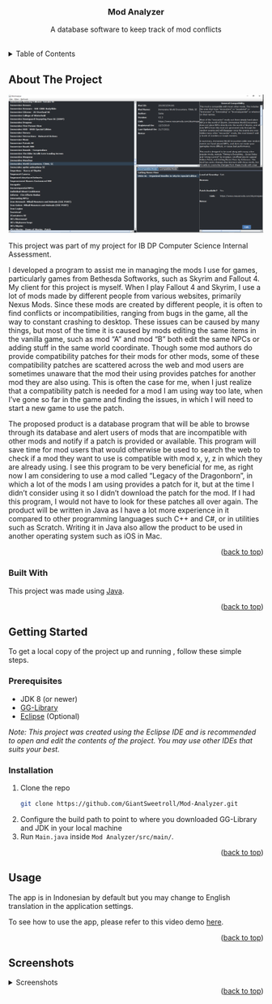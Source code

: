 <div id="top"></div>

<!-- PROJECT SHIELDS -->
<!--
*** I'm using markdown "reference style" links for readability.
*** Reference links are enclosed in brackets [ ] instead of parentheses ( ).
*** See the bottom of this document for the declaration of the reference variables
*** for contributors-url, forks-url, etc. This is an optional, concise syntax you may use.
*** https://www.markdownguide.org/basic-syntax/#reference-style-links
-->
<!-- [![Contributors][contributors-shield]][contributors-url]
[![Forks][forks-shield]][forks-url]
[![Stargazers][stars-shield]][stars-url]
[![Issues][issues-shield]][issues-url]
[![MIT License][license-shield]][license-url] -->
<!-- [![LinkedIn][linkedin-shield]][linkedin-url] -->



<!-- PROJECT LOGO -->
<br />
<div align="center">
  <!-- <a href="https://github.com/GiantSweetroll/Mod-Analyzer">
    <img src="images/logo_icon/logo-simple.png" alt="Logo" width="80" height="80">
  </a> -->

  <h3 align="center">Mod Analyzer</h3>

  <p align="center">
    A database software to keep track of mod conflicts
  </p>
</div>
<br>


<!-- TABLE OF CONTENTS -->
<details>
  <summary>Table of Contents</summary>
  <ol>
    <li>
      <a href="#about-the-project">About The Project</a>
      <ul>
        <li><a href="#built-with">Built With</a></li>
      </ul>
    </li>
    <li>
      <a href="#getting-started">Getting Started</a>
      <ul>
        <li><a href="#prerequisites">Prerequisites</a></li>
        <li><a href="#installation">Installation</a></li>
      </ul>
    </li>
    <li><a href="#usage">Usage</a></li>
    <!-- <li><a href="#roadmap">Roadmap</a></li> -->
    <!-- <li><a href="#contributing">Contributing</a></li> -->
    <!-- <li><a href="#license">License</a></li> -->
    <!-- <li><a href="#acknowledgments">Acknowledgments</a></li> -->
    <li><a href="#screenshots">Screenshots</a></li>
  </ol>
</details>



<!-- ABOUT THE PROJECT -->
## About The Project

<img src="./screenshots/dashboard.png">

This project was part of my project for IB DP Computer Science Internal Assessment.

I developed a program to assist me in managing the mods I use for games, particularly games from Bethesda Softworks, such as Skyrim and Fallout 4. My client for this project is myself. When I play Fallout 4 and Skyrim, I use a lot of mods made by different people from various websites, primarily Nexus Mods. Since these mods are created by different people, it is often to find conflicts or incompatibilities, ranging from bugs in the game, all the way to constant crashing to desktop.
These issues can be caused by many things, but most of the time it is caused by mods editing the same items in the vanilla game, such as mod “A” and mod “B” both edit the same NPCs or adding stuff in the same world coordinate. Though some mod authors do provide compatibility patches for their mods for other mods, some of these compatibility patches are scattered across the web and mod users are sometimes unaware that the mod their using provides patches for another mod they are also using. This is often the case for me, when I just realize that a compatibility patch is needed for a mod I am using way too late, when I’ve gone so far in the game and finding the issues, in which I will need to start a new game to use the patch.

The proposed product is a database program that will be able to browse through its database and alert users of mods that are incompatible with other mods and notify if a patch is provided or available. This program will save time for mod users that would otherwise be used to search the web to check if a mod they want to use is compatible with mod x, y, z in which they are already using. I see this program to be very beneficial for me, as right now I am considering to use a mod called
“Legacy of the Dragonborn”, in which a lot of the mods I am using provides a patch for it, but at the time I didn’t consider using it so I didn’t download the patch for the mod. If I had this program, I would not have to look for these patches all over again. The product will be written in Java as I have a lot more experience in it compared to other programming languages such C++ and C#, or in utilities such as Scratch. Writing it in Java also allow the product to be used in another operating system such as iOS in Mac.

<div align="right">(<a href="#top">back to top</a>)</div>



### Built With

This project was made using [Java](https://www.java.com/en/).

<div align="right">(<a href="#top">back to top</a>)</div>



<!-- GETTING STARTED -->
## Getting Started

To get a local copy of the project up and running , follow these simple steps.

### Prerequisites
- JDK 8 (or newer)
- [GG-Library](https://github.com/GiantSweetroll/GG-Library)
- [Eclipse](https://www.eclipse.org/ide/) (Optional)

<i>Note: This project was created using the Eclipse IDE and is recommended to open and edit the contents of the project. You may use other IDEs that suits your best.</i>

### Installation

1. Clone the repo
   ```sh
   git clone https://github.com/GiantSweetroll/Mod-Analyzer.git
   ```
2. Configure the build path to point to where you downloaded GG-Library and JDK in your local machine
3. Run `Main.java` inside `Mod Analyzer/src/main/`.

<div align="right">(<a href="#top">back to top</a>)</div>



<!-- USAGE EXAMPLES -->
## Usage
The app is in Indonesian by default but you may change to English translation in the application settings.

To see how to use the app, please refer to this video demo [here](https://youtu.be/L8rQTe-gHno).

<div align="right">(<a href="#top">back to top</a>)</div>

<!-- SCREENSHOTS -->
## Screenshots

<details>
    <summary>Screenshots</summary>
    <img src="./screenshots/dashboard.png">
    <img src="./screenshots/dashboard2.png">
    <img src="./screenshots/dashboard3.png">
    <img src="./screenshots/dashboard filter.png">
    <img src="./screenshots/dashboard filtered.png">
    <img src="./screenshots/new mod.png">
    <img src="./screenshots/register compatibility.png">
</details>

<div align="right">(<a href="#top">back to top</a>)</div>
